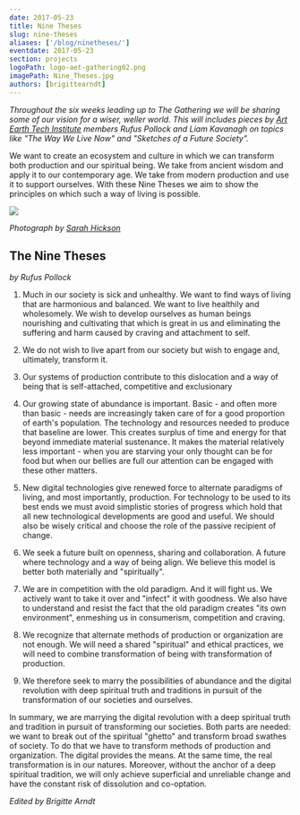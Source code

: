 ```yaml
---
date: 2017-05-23
title: Nine Theses
slug: nine-theses
aliases: ['/blog/ninetheses/']
eventdate: 2017-05-23
section: projects
logoPath: logo-aet-gathering02.png
imagePath: Nine_Theses.jpg
authors: [brigittearndt]
---
```


*Throughout the six weeks leading up to The Gathering we will be sharing some of our vision for a wiser, weller world. This will includes pieces by [Art Earth Tech Institute][institute] members Rufus Pollock and Liam Kavanagh on topics like "The Way We Live Now" and "Sketches of a Future Society".*

[institute]: /institute/

We want to create an ecosystem and culture in which we can transform both production and our spiritual being. We take from ancient wisdom and apply it to our contemporary age. We take from modern production and use it to support ourselves. With these Nine Theses we aim to show the principles on which such a way of living is possible.  

<img src="/images/Nine_Theses.jpg">

*Photograph by [Sarah Hickson](https://sarahhickson.shootproof.com/)*


## The Nine Theses

*by Rufus Pollock*

1. Much in our society is sick and unhealthy. We want to find ways of living that are harmonious and balanced. We want to live healthily and wholesomely. We wish to develop ourselves as human beings nourishing and cultivating that which is great in us and eliminating the suffering and harm caused by craving and attachment to self.

2. We do not wish to live apart from our society but wish to engage and, ultimately, transform it.

3. Our systems of production contribute to this dislocation and a way of being that is self-attached, competitive and exclusionary

4. Our growing state of abundance is important. Basic - and often more than basic - needs are increasingly taken care of for a good proportion of earth's population. The technology and resources needed to produce that baseline are lower. This creates surplus of time and energy for that beyond immediate material sustenance. It makes the material relatively less important - when you are starving your only thought can be for food but when our bellies are full our attention can be engaged with these other matters.

5. New digital technologies give renewed force to alternate paradigms of living, and most importantly, production. For technology to be used to its best ends we must avoid simplistic stories of progress which hold that all new technological developments are good and useful. We should also be wisely critical and choose the role of the passive recipient of change.

6. We seek a future built on openness, sharing and collaboration. A future where  technology and a way of being align. We believe this model is better both materially and "spiritually".

7. We are in competition with the old paradigm. And it will fight us. We actively want to take it over and "infect" it with goodness. We also have to understand and resist the fact that the old paradigm creates "its own environment", enmeshing us in consumerism, competition and craving.

8. We recognize that alternate methods of production or organization are not enough. We will need a shared "spiritual" and ethical practices, we will need to combine transformation of being with transformation of production.

9. We therefore seek to marry the possibilities of abundance and the digital revolution with deep spiritual truth and traditions in pursuit of the transformation of our societies and ourselves.

In summary, we are marrying the digital revolution with a deep spiritual truth and tradition in pursuit of transforming our societies. Both parts are needed: we want to break out of the spiritual "ghetto" and transform broad swathes of society. To do that we have to transform methods of production and organization. The digital provides the means. At the same time, the real transformation is in our natures. Moreover, without the anchor of a deep spiritual tradition, we will only achieve superficial and unreliable change and have the constant risk of dissolution and co-optation.

*Edited by Brigitte Arndt*
